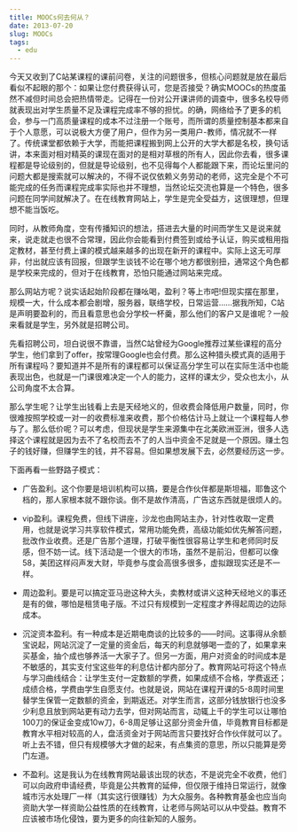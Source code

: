```yaml
---
title: MOOCs何去何从？
date: 2013-07-20
slug: MOOCs
tags:
  - edu
---
```


今天又收到了C站某课程的课前问卷，关注的问题很多，但核心问题就是放在最后看似不起眼的那个：如果让您付费获得认可，您是否接受？确实MOOCs的热度虽然不减但时间总会把热情带走。记得在一份对公开课讲师的调查中，很多名校导师就表现出对学生质量不足及课程完成率不够的担忧。的确，网络给予了更多的机会，参与一门高质量课程的成本不过注册一个账号，而所谓的质量控制基本都来自于个人意愿，可以说极大方便了用户，但作为另一类用户-教师，情况就不一样了。传统课堂都依赖于大学，而能把课程搬到网上公开的大学大都是名校，换句话讲，本来面对相对精英的课现在面对的是相对草根的所有人，因此你去看，很多课程都是导论级别的，但就是导论级别，也不见得每个人都能跟下来，而论坛里问的问题大都是搜索就可以解决的，不得不说仅依赖义务劳动的老师，这完全是个不可能完成的任务而课程完成率实际也并不理想，当然论坛交流也算是一个特色，很多问题在同学间就解决了。在在线教育网站上，学生是完全受益方，这很理想，但理想不能当饭吃。

同时，从教师角度，空有传播知识的想法，搭进去大量的时间而学生又是说来就来，说走就走也很不合常理，因此你会能看到付费签到或给予认证，购买或租用指定教材，甚至付费上课的模式越来越多的出现在新开的课程中。实际上这无可厚非，付出就应该有回报，但跟学生谈钱不论在哪个地方都很别扭，通常这个角色都是学校来完成的，但对于在线教育，恐怕只能通过网站来完成。

那么网站方呢？说实话起始阶段都在赚吆喝，盈利？等上市吧!但现实摆在那里，规模一大，什么成本都会剧增，服务器，联络学校，日常运营……据我所知，C站是声明要盈利的，而且看意思也会分学校一杯羹，那么他们的客户又是谁呢？一般来看就是学生，另外就是招聘公司。

先看招聘公司，坦白说很不靠谱，当然C站曾经为Google推荐过某些课程的高分学生，他们拿到了offer，按常理Google也会付费。那么这种猎头模式真的适用于所有课程吗？要知道并不是所有的课程都可以保证高分学生可以在实际生活中也能表现出色，也就是一门课很难决定一个人的能力，这样的课太少，受众也太小，从公司角度不太合算。

那么学生呢？让学生出钱看上去是天经地义的，但收费会降低用户数量，同时，你很难按照学校或一对一的收费标准来收费，那个价格估计马上就让一个课程每人参与了。那么低价呢？可以考虑，但现状是学生来源集中在北美欧洲亚洲，很多人选择这个课程就是因为去不了名校而去不了的人当中资金不足就是一个原因。赚土包子的钱好赚，但赚学生的钱，并不容易。但如果想发展下去，必然要经历这一步。

下面再看一些野路子模式：

- 广告盈利。这个你要是培训机构可以搞，要是合作伙伴都是斯坦福，耶鲁这个档的，那人家根本就不跟你谈。倒不是故作清高，广告这东西就是很烦人的。

- vip盈利。课程免费，但线下讲座，沙龙也由网站主办，针对性收取一定费用，也就是说学习共享软件模式，常用功能免费，高级功能如优先解答问题，批改作业收费。还是广告那个道理，打破平衡性很容易让学生和老师同时反感，但不妨一试。线下活动是一个很大的市场，虽然不是前沿，但都可以像58，美团这样闷声发大财，毕竟参与度会高很多很多，虚拟跟现实还是不一样。

- 周边盈利。要是可以搞定亚马逊这种大头，卖教材或讲义这种天经地义的事还是有的做，哪怕是租赁电子版。不过只有规模到一定程度才养得起周边的边际成本。

- 沉淀资本盈利。有一种成本是近期电商谈的比较多的——时间。这事得从余额宝说起，网站沉淀了一定量的资金后，每天的利息就够喝一壶的了，如果拿来买基金，抽个成也够养活一大家子了。但另一方面，用户对资金的时间成本是不敏感的，其实支付宝这些年的利息估计都内部分了。教育网站可将这个特点与学习曲线结合：让学生支付一定数额的学费，如果成绩不合格，学费返还；成绩合格，学费由学生自愿支付。也就是说，网站在课程开课的5-8周时间里替学生保管一定数额的资金，到期返还。对学生而言，这部分钱放银行也没多少利息且放到网站更有动力去学，但对网站而言，动辄上千的学生可以让哪怕100刀的保证金变成10w刀，6-8周足够让这部分资金升值，毕竟教育目标都是教育水平相对较高的人，盘活资金对于网站而言只要找好合作伙伴就可以了。听上去不错，但只有规模够大才做的起来，有点集资的意思，所以只能算是旁门左道。

- 不盈利。这是我认为在线教育网站最该出现的状态，不是说完全不收费，他们可以向政府申请经费，毕竟是公共教育的延伸，但仅限于维持日常运行，就像城市污水处理厂一样（其实这行很赚钱）为大众服务。各种教育基金也应当向资助大学一样资助公益性质的在线教育，让老师与网站可以从中受益。教育不应该被市场化侵蚀，要为更多的向往新知的人服务。